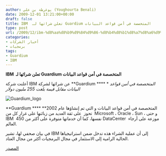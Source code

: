 ```yaml
---
author: يوغرطة بن علي (Youghourta Benali)
date: 2009-12-01 13:21:00+00:00
draft: false
title: IBM  تعلن شرائها لـ Guardium المتخصصة في أمن قواعد البيانات
type: post
url: /2009/12/ibm-%d8%aa%d8%b9%d9%84%d9%86-%d8%b4%d8%b1%d8%a7%d8%a6%d9%87%d8%a7-%d9%84%d9%80-guardium-%d8%a7%d9%84%d9%85%d8%aa%d8%ae%d8%b5%d8%b5%d8%a9-%d9%81%d9%8a-%d8%a3%d9%85%d9%86-%d9%82%d9%88%d8%a7%d8%b9%d8%af/
categories:
- أخبار الشركات
- برمجيات
tags:
- Guardium
- IBM
---
```


**IBM  تعلن شرائها لـ ****Guardium**** المتخصصة في أمن قواعد البيانات**



أعلنت شركة IBM عن شرائها لشركة **Guardium **** **المتخصصة في أمن قواعد  البيانات مقابل قيمة بلغت 255 مليون دولار*

![Guardium_logo](http://www.it-scoop.com/wp-content/uploads/2009/12/Guardium_logo-300x111.jpg)


**Guardium **** **المتخصصة في أمن قواعد البيانات و التي تم إنشاؤها عام 2002  تحوز  على ثقة العديد من زبائنها على غرار كل من Microsoft ، Oracle ، Sun ، و حتى IBM  نفسها، كما أن خدماتها متوفرة على أكثر من 450 DataCenter  موزعة على أرجاء العالم.

في بيان صحفي لها، تشير IBM إلى أن عملية الشراء هذه تدخل ضمن استراتيجياها الحالية الرامية إلى الاستثمار في مجال البرمجيات أكثر من مجال العتاد.

[المصدر](http://www.internetnews.com/bus-news/article.php/3850226/IBM+Acquires+Database+Security+Startup.htm)

